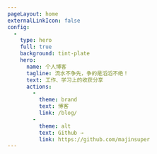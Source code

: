 ```yaml
---
pageLayout: home
externalLinkIcon: false
config:
  -
    type: hero
    full: true
    background: tint-plate
    hero:
      name: 个人博客
      tagline: 流水不争先，争的是滔滔不绝！
      text: 工作、学习上的收获分享
      actions:
        -
          theme: brand
          text: 博客
          link: /blog/
        -
          theme: alt
          text: Github →
          link: https://github.com/majinsuper
---
```

